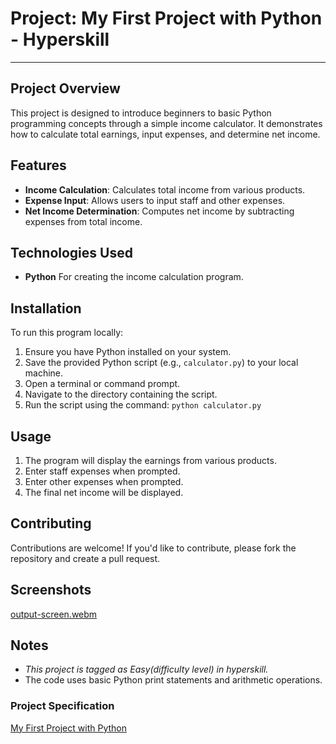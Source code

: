 # Project: My First Project with Python - Hyperskill
<hr />

## Project Overview
This project is designed to introduce beginners to basic Python programming concepts through a simple income calculator. It demonstrates how to calculate total earnings, input expenses, and determine net income.

## Features
- **Income Calculation**: Calculates total income from various products.
- **Expense Input**: Allows users to input staff and other expenses.
- **Net Income Determination**: Computes net income by subtracting expenses from total income.

## Technologies Used
* **Python** For creating the income calculation program.

## Installation
To run this program locally:
1. Ensure you have Python installed on your system.
2. Save the provided Python script (e.g., `calculator.py`) to your local machine.
3. Open a terminal or command prompt.
4. Navigate to the directory containing the script.
5. Run the script using the command: `python calculator.py`

## Usage
1. The program will display the earnings from various products.
2. Enter staff expenses when prompted.
3. Enter other expenses when prompted.
4. The final net income will be displayed.

## Contributing
Contributions are welcome! If you'd like to contribute, please fork the repository and create a pull request.

## Screenshots
[output-screen.webm](https://github.com/user-attachments/assets/c00d7682-315b-4acf-adc2-273582db9b57)

## Notes
* _This project is tagged as Easy(difficulty level) in hyperskill._
* The code uses basic Python print statements and arithmetic operations.

### Project Specification 
[My First Project with Python](https://hyperskill.org/projects/343)